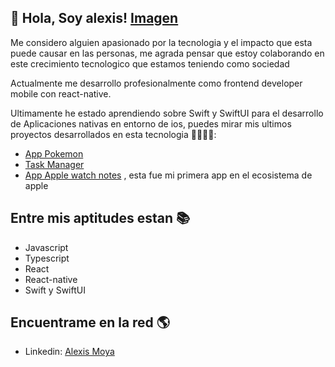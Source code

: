 ## 👋 Hola, Soy alexis! [Imagen](https://user-images.githubusercontent.com/72414242/192127075-3350f5d8-49e1-4dee-9085-774a7f8086fe.png)


Me considero alguien apasionado por la tecnologia y el impacto que esta puede causar en las personas, me agrada pensar que estoy colaborando en este crecimiento tecnologico que estamos teniendo como sociedad

Actualmente me desarrollo profesionalmente como frontend developer mobile con react-native.

Ultimamente he estado aprendiendo sobre Swift y SwiftUI para el desarrollo de Aplicaciones nativas en entorno de ios, puedes mirar mis ultimos proyectos desarrollados en esta tecnologia 🧑🏻‍💻📱:
  - <a href="https://github.com/alexisByron/App_appleWatch">App Pokemon</a>
  - <a href="https://github.com/alexisByron/TaksApp">Task Manager</a>
  - <a href="https://github.com/alexisByron/App_appleWatch">App Apple watch notes</a> , esta fue mi primera app en el ecosistema de apple
  

## Entre mis aptitudes estan 📚
  - Javascript
  - Typescript
  - React
  - React-native
  - Swift y SwiftUI

## Encuentrame en la red 🌎

 - Linkedin: <a href="https://www.linkedin.com/in/alexis-moya-yanquis-713455167/">Alexis Moya</a> 
